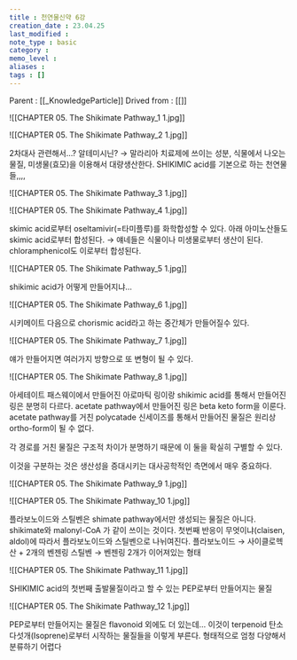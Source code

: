 ```yaml
---
title : 천연물신약 6강
creation_date : 23.04.25
last_modified :
note_type : basic
category :
memo_level :
aliases : 
tags : []
---
```


Parent : [[_KnowledgeParticle]]
Drived from : [[]]

![[CHAPTER 05. The Shikimate Pathway_1 1.jpg]]

![[CHAPTER 05. The Shikimate Pathway_2 1.jpg]]

2차대사 관련해서…?
알테미시닌? → 말라리아 치료제에 쓰이는 성분, 식물에서 나오는 물질, 미생물(효모)을 이용해서 대량생산한다.
SHIKIMIC acid를 기본으로 하는 천연물들,,,,

![[CHAPTER 05. The Shikimate Pathway_3 1.jpg]]

![[CHAPTER 05. The Shikimate Pathway_4 1.jpg]]

skimic acid로부터 oseltamivir(=타미플루)를 화학합성할 수 있다.
아래 아미노산들도 skimic acid로부터 합성된다. → 얘네들은 식물이나 미생물로부터 생산이 된다.
chloramphenicol도 이로부터 합성된다.

![[CHAPTER 05. The Shikimate Pathway_5 1.jpg]]

shikimic acid가 어떻게 만들어지냐…


![[CHAPTER 05. The Shikimate Pathway_6 1.jpg]]

시키메이트 다음으로 chorismic acid라고 하는 중간체가 만들어질수 있다.

![[CHAPTER 05. The Shikimate Pathway_7 1.jpg]]

얘가 만들어지면 여러가지 방향으로 또 변형이 될 수 있다.


![[CHAPTER 05. The Shikimate Pathway_8 1.jpg]]

아세테이트 패스웨이에서 만들어진 아로마틱 링이랑 shikimic acid를 통해서 만들어진 링은 분명히 다르다.
acetate pathway에서 만들어진 링은 beta keto form을 이룬다.
acetate pathway를 거친 polycatade 신세이즈를 통해서 만들어진 물질은 원리상 ortho-form이 될 수 없다.

각 경로를 거친 물질은 구조적 차이가 분명하기 때문에 이 둘을 확실히 구별할 수 있다.

이것을 구분하는 것은 생산성을 증대시키는 대사공학적인 측면에서 매우 중요하다.


![[CHAPTER 05. The Shikimate Pathway_9 1.jpg]]

![[CHAPTER 05. The Shikimate Pathway_10 1.jpg]]

플라보노이드와 스틸벤은 shimate pathway에서만 생성되는 물질은 아니다.
shikimate와 malonyl-CoA 가 같이 쓰이는 것이다.
첫번째 반응이 무엇이냐(claisen, aldol)에 따라서 플라보노이드와 스틸벤으로 나뉘여진다.
플라보노이드 → 사이클로헥산 + 2개의 벤젠링
스틸벤 → 벤젠링 2개가 이어져있는 형태

![[CHAPTER 05. The Shikimate Pathway_11 1.jpg]]

SHIKIMIC acid의 첫번째 출발물질이라고 할 수 있는 PEP로부터 만들어지는 물질


![[CHAPTER 05. The Shikimate Pathway_12 1.jpg]]

PEP로부터 만들어지는 물질은 flavonoid 외에도 더 있는데… 이것이 terpenoid
탄소 다섯개(Isoprene)로부터 시작하는 물질들을 이렇게 부른다.
형태적으로 엄청 다양해서 분류하기 어렵다